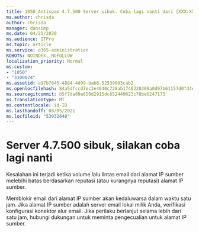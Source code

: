 ```yaml
---
title: 1050 Antispam 4.7.500 Server sibuk. Coba lagi nanti dari [XXX.XXX.XXX.XXX]
ms.author: chrisda
author: chrisda
manager: dansimp
ms.date: 04/21/2020
ms.audience: ITPro
ms.topic: article
ms.service: o365-administration
ROBOTS: NOINDEX, NOFOLLOW
localization_priority: Normal
ms.custom:
- "1050"
- "3100024"
ms.assetid: a97b7845-4884-4d99-bab6-52539603cab2
ms.openlocfilehash: 84a5dfccd7ec3e4640c728ab1740220309a0d97b61157d0fd4e463ed95aef0d2
ms.sourcegitcommit: b5f7da89a650d2915dc652449623c78be6247175
ms.translationtype: MT
ms.contentlocale: id-ID
ms.lasthandoff: 08/05/2021
ms.locfileid: "53932640"
---
```

# <a name="47500-server-busy-please-try-again-later"></a>Server 4.7.500 sibuk, silakan coba lagi nanti

Kesalahan ini terjadi ketika volume lalu lintas email dari alamat IP sumber melebihi batas berdasarkan reputasi (atau kurangnya reputasi) alamat IP sumber.

Memblokir email dari alamat IP sumber akan kedaluwarsa dalam waktu satu jam. Jika alamat IP sumber adalah server email lokal milik Anda, verifikasi konfigurasi konektor alur email. Jika perilaku berlanjut selama lebih dari satu jam, hubungi dukungan untuk meminta pengecualian untuk alamat IP sumber.
